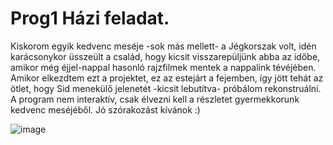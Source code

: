 # Prog1 Házi feladat.

Kiskorom egyik kedvenc meséje -sok más mellett- a Jégkorszak volt, idén karácsonykor üsszeült a család, hogy kicsit visszarepüljünk abba az időbe, amikor még éjjel-nappal hasonló rajzfilmek mentek a nappalink tévéjében. Amikor elkezdtem ezt a projektet, ez az estejárt a fejemben, így jött tehát az ötlet, hogy Sid menekülő jelenetét -kicsit lebutítva- próbálom rekonstruálni. 
A program nem interaktív, csak élvezni kell a részletet gyermekkorunk kedvenc meséjéből.
Jó szórakozást kívánok :)


![image](https://user-images.githubusercontent.com/90149498/155856575-80276251-7cb4-4a42-8cf8-6b99a33bd240.png)

